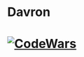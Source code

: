 # Davron
# [![CodeWars](https://www.codewars.com/users/DavronDostqobilov/badges/large)](https://www.codewars.com/users/DavronDostqobilov)